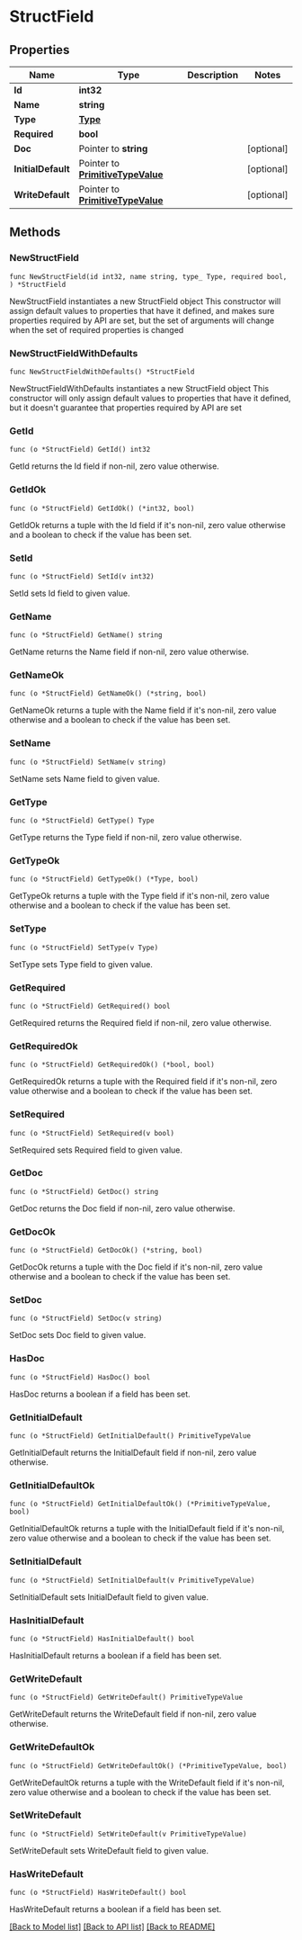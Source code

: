 # StructField

## Properties

Name | Type | Description | Notes
------------ | ------------- | ------------- | -------------
**Id** | **int32** |  | 
**Name** | **string** |  | 
**Type** | [**Type**](Type.md) |  | 
**Required** | **bool** |  | 
**Doc** | Pointer to **string** |  | [optional] 
**InitialDefault** | Pointer to [**PrimitiveTypeValue**](PrimitiveTypeValue.md) |  | [optional] 
**WriteDefault** | Pointer to [**PrimitiveTypeValue**](PrimitiveTypeValue.md) |  | [optional] 

## Methods

### NewStructField

`func NewStructField(id int32, name string, type_ Type, required bool, ) *StructField`

NewStructField instantiates a new StructField object
This constructor will assign default values to properties that have it defined,
and makes sure properties required by API are set, but the set of arguments
will change when the set of required properties is changed

### NewStructFieldWithDefaults

`func NewStructFieldWithDefaults() *StructField`

NewStructFieldWithDefaults instantiates a new StructField object
This constructor will only assign default values to properties that have it defined,
but it doesn't guarantee that properties required by API are set

### GetId

`func (o *StructField) GetId() int32`

GetId returns the Id field if non-nil, zero value otherwise.

### GetIdOk

`func (o *StructField) GetIdOk() (*int32, bool)`

GetIdOk returns a tuple with the Id field if it's non-nil, zero value otherwise
and a boolean to check if the value has been set.

### SetId

`func (o *StructField) SetId(v int32)`

SetId sets Id field to given value.


### GetName

`func (o *StructField) GetName() string`

GetName returns the Name field if non-nil, zero value otherwise.

### GetNameOk

`func (o *StructField) GetNameOk() (*string, bool)`

GetNameOk returns a tuple with the Name field if it's non-nil, zero value otherwise
and a boolean to check if the value has been set.

### SetName

`func (o *StructField) SetName(v string)`

SetName sets Name field to given value.


### GetType

`func (o *StructField) GetType() Type`

GetType returns the Type field if non-nil, zero value otherwise.

### GetTypeOk

`func (o *StructField) GetTypeOk() (*Type, bool)`

GetTypeOk returns a tuple with the Type field if it's non-nil, zero value otherwise
and a boolean to check if the value has been set.

### SetType

`func (o *StructField) SetType(v Type)`

SetType sets Type field to given value.


### GetRequired

`func (o *StructField) GetRequired() bool`

GetRequired returns the Required field if non-nil, zero value otherwise.

### GetRequiredOk

`func (o *StructField) GetRequiredOk() (*bool, bool)`

GetRequiredOk returns a tuple with the Required field if it's non-nil, zero value otherwise
and a boolean to check if the value has been set.

### SetRequired

`func (o *StructField) SetRequired(v bool)`

SetRequired sets Required field to given value.


### GetDoc

`func (o *StructField) GetDoc() string`

GetDoc returns the Doc field if non-nil, zero value otherwise.

### GetDocOk

`func (o *StructField) GetDocOk() (*string, bool)`

GetDocOk returns a tuple with the Doc field if it's non-nil, zero value otherwise
and a boolean to check if the value has been set.

### SetDoc

`func (o *StructField) SetDoc(v string)`

SetDoc sets Doc field to given value.

### HasDoc

`func (o *StructField) HasDoc() bool`

HasDoc returns a boolean if a field has been set.

### GetInitialDefault

`func (o *StructField) GetInitialDefault() PrimitiveTypeValue`

GetInitialDefault returns the InitialDefault field if non-nil, zero value otherwise.

### GetInitialDefaultOk

`func (o *StructField) GetInitialDefaultOk() (*PrimitiveTypeValue, bool)`

GetInitialDefaultOk returns a tuple with the InitialDefault field if it's non-nil, zero value otherwise
and a boolean to check if the value has been set.

### SetInitialDefault

`func (o *StructField) SetInitialDefault(v PrimitiveTypeValue)`

SetInitialDefault sets InitialDefault field to given value.

### HasInitialDefault

`func (o *StructField) HasInitialDefault() bool`

HasInitialDefault returns a boolean if a field has been set.

### GetWriteDefault

`func (o *StructField) GetWriteDefault() PrimitiveTypeValue`

GetWriteDefault returns the WriteDefault field if non-nil, zero value otherwise.

### GetWriteDefaultOk

`func (o *StructField) GetWriteDefaultOk() (*PrimitiveTypeValue, bool)`

GetWriteDefaultOk returns a tuple with the WriteDefault field if it's non-nil, zero value otherwise
and a boolean to check if the value has been set.

### SetWriteDefault

`func (o *StructField) SetWriteDefault(v PrimitiveTypeValue)`

SetWriteDefault sets WriteDefault field to given value.

### HasWriteDefault

`func (o *StructField) HasWriteDefault() bool`

HasWriteDefault returns a boolean if a field has been set.


[[Back to Model list]](../README.md#documentation-for-models) [[Back to API list]](../README.md#documentation-for-api-endpoints) [[Back to README]](../README.md)


